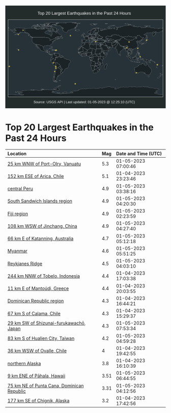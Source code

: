 ![Map](./map.png)

# Top 20 Largest Earthquakes in the Past 24 Hours

| Location | Mag | Date and Time (UTC) |
|:---|:---|:---|
| [25 km WNW of Port-Olry, Vanuatu](https://earthquake.usgs.gov/earthquakes/eventpage/us7000j28m) | 5.3 | 01-05-2023 07:00:46 |
| [152 km ESE of Arica, Chile](https://earthquake.usgs.gov/earthquakes/eventpage/us7000j25w) | 5.1 | 01-04-2023 23:23:46 |
| [central Peru](https://earthquake.usgs.gov/earthquakes/eventpage/us7000j27d) | 4.9 | 01-05-2023 03:38:16 |
| [South Sandwich Islands region](https://earthquake.usgs.gov/earthquakes/eventpage/us7000j27t) | 4.9 | 01-05-2023 04:20:30 |
| [Fiji region](https://earthquake.usgs.gov/earthquakes/eventpage/us7000j272) | 4.9 | 01-05-2023 02:23:59 |
| [108 km WSW of Jinchang, China](https://earthquake.usgs.gov/earthquakes/eventpage/us7000j27u) | 4.9 | 01-05-2023 04:27:40 |
| [66 km E of Katanning, Australia](https://earthquake.usgs.gov/earthquakes/eventpage/us7000j285) | 4.7 | 01-05-2023 05:12:18 |
| [Myanmar](https://earthquake.usgs.gov/earthquakes/eventpage/us7000j28c) | 4.6 | 01-05-2023 05:51:25 |
| [Reykjanes Ridge](https://earthquake.usgs.gov/earthquakes/eventpage/us7000j27w) | 4.5 | 01-05-2023 04:03:10 |
| [244 km NNW of Tobelo, Indonesia](https://earthquake.usgs.gov/earthquakes/eventpage/us7000j23n) | 4.4 | 01-04-2023 17:03:38 |
| [11 km E of Mantoúdi, Greece](https://earthquake.usgs.gov/earthquakes/eventpage/us7000j252) | 4.4 | 01-04-2023 20:03:55 |
| [Dominican Republic region](https://earthquake.usgs.gov/earthquakes/eventpage/us7000j23e) | 4.3 | 01-04-2023 16:44:21 |
| [67 km S of Calama, Chile](https://earthquake.usgs.gov/earthquakes/eventpage/us7000j22x) | 4.3 | 01-04-2023 15:29:37 |
| [29 km SW of Shizunai-furukawachō, Japan](https://earthquake.usgs.gov/earthquakes/eventpage/us7000j28s) | 4.3 | 01-05-2023 07:53:34 |
| [83 km S of Hualien City, Taiwan](https://earthquake.usgs.gov/earthquakes/eventpage/us7000j283) | 4.2 | 01-05-2023 04:59:28 |
| [36 km WSW of Ovalle, Chile](https://earthquake.usgs.gov/earthquakes/eventpage/us7000j24y) | 4 | 01-04-2023 19:42:55 |
| [northern Alaska](https://earthquake.usgs.gov/earthquakes/eventpage/ak0236vqk1t) | 3.8 | 01-04-2023 16:10:39 |
| [9 km ENE of Pāhala, Hawaii](https://earthquake.usgs.gov/earthquakes/eventpage/hv73295577) | 3.51 | 01-05-2023 06:44:55 |
| [75 km NE of Punta Cana, Dominican Republic](https://earthquake.usgs.gov/earthquakes/eventpage/pr71391048) | 3.31 | 01-05-2023 04:12:56 |
| [177 km SE of Chignik, Alaska](https://earthquake.usgs.gov/earthquakes/eventpage/us7000j24l) | 3.2 | 01-04-2023 17:42:56 |
